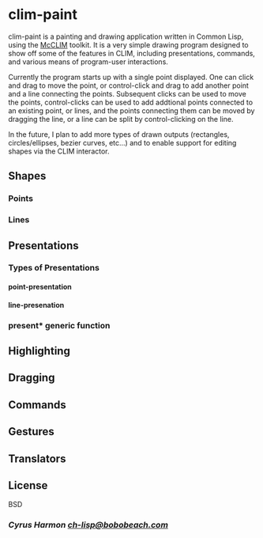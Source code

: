 # clim-paint

clim-paint is a painting and drawing application written in Common
Lisp, using the [McCLIM](https://github.com/McCLIM/McCLIM) toolkit. It
is a very simple drawing program designed to show off some of the
features in CLIM, including presentations, commands, and various means
of program-user interactions.

Currently the program starts up with a single point displayed. One can
click and drag to move the point, or control-click and drag to add
another point and a line connecting the points. Subsequent clicks can
be used to move the points, control-clicks can be used to add
addtional points connected to an existing point, or lines, and the
points connecting them can be moved by dragging the line, or a line
can be split by control-clicking on the line.

In the future, I plan to add more types of drawn outputs (rectangles,
circles/ellipses, bezier curves, etc...) and to enable support for
editing shapes via the CLIM interactor.

## Shapes

### Points

### Lines

## Presentations

### Types of Presentations

#### point-presentation

#### line-presenation

### present* generic function

## Highlighting

## Dragging

## Commands

## Gestures

## Translators

## License

BSD

### _Cyrus Harmon <ch-lisp@bobobeach.com>_

